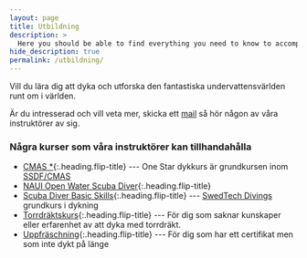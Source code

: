 ```yaml
---
layout: page
title: Utbildning
description: >
  Here you should be able to find everything you need to know to accomplish the most common tasks when blogging with Hydejack.
hide_description: true
permalink: /utbildning/
---
```


Vill du lära dig att dyka och utforska den fantastiska undervattensvärlden runt om i världen.

Är du intresserad och vill veta mer, skicka ett [mail](mailto:utbildning@umeadyksallskap.se) så hör någon av våra instruktörer av sig.

### Några kurser som våra instruktörer kan tillhandahålla

* [CMAS *](one-star){:.heading.flip-title} --- One Star dykkurs är grundkursen inom [SSDF/CMAS](https://www.ssdf.se/utbildning/sportdykarutbildning/grund--och-fortsattningskurser)
* [NAUI Open Water Scuba Diver](open-water){:.heading.flip-title}
* [Scuba Diver Basic Skills](scubadiver){:.heading.flip-title} --- [SwedTech Divings](https://www.swedtechdiving.se) grundkurs i dykning
* [Torrdräktskurs](torrdrakt){:.heading.flip-title} --- För dig som saknar kunskaper eller erfarenhet av att dyka med torrdräkt.
* [Uppfräschning](repetition){:.heading.flip-title} --- För dig som har ett certifikat men som inte dykt på länge
